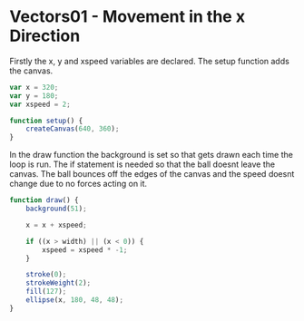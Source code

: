 # Vectors01 - Movement in the x Direction

Firstly the x, y and xspeed variables are declared. The setup function adds the canvas.
```js
var x = 320;
var y = 180;
var xspeed = 2;

function setup() {
	createCanvas(640, 360);
}
```
In the draw function the background is set so that gets drawn each time the loop is run. The if statement is needed so that the ball doesnt leave the canvas. The ball bounces off the edges of the canvas and the speed doesnt change due to no forces acting on it. 

```js
function draw() {
	background(51);

	x = x + xspeed;

	if ((x > width) || (x < 0)) {
		xspeed = xspeed * -1;
	}

	stroke(0);
	strokeWeight(2);
	fill(127);
	ellipse(x, 180, 48, 48);
}
```
